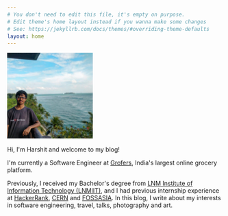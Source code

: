 ```yaml
---
# You don't need to edit this file, it's empty on purpose.
# Edit theme's home layout instead if you wanna make some changes
# See: https://jekyllrb.com/docs/themes/#overriding-theme-defaults
layout: home
---
```


<div class="divider">
    <div class="left">
        <img id="profilepic" width="200" height="200" src="assets/profile.jpg" alt="Profile">
    </div>
    <div class="right">
        <p>Hi, I'm Harshit and welcome to my blog!</p>
        <p>
            I'm currently a Software Engineer at <a
            href="https://grofers.com/">Grofers</a>, India's largest online grocery platform.
        </p>
        <p>
            Previously, I received my Bachelor's degree from <a
            href="http://lnmiit.ac.in/">LNM Institute of Information Technology (LNMIIT)</a>, and I had previous internship experience at <a
            href="https://www.hackerrank.com/products">HackerRank</a>, <a href="https://home.cern/">CERN</a> and <a href="https://fossasia.org/">FOSSASIA</a>. In this blog, I write about my interests in software engineering, travel, talks, photography and art.
        </p>
    </div>
</div>
